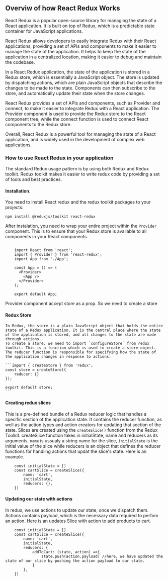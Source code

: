 ## Overviw of how React Redux Works

React Redux is a popular open-source library for managing the state of a React application. It is built on top of Redux, which is a predictable state container for JavaScript applications.

React Redux allows developers to easily integrate Redux with their React applications, providing a set of APIs and components to make it easier to manage the state of the application. It helps to keep the state of the application in a centralized location, making it easier to debug and maintain the codebase.

In a React Redux application, the state of the application is stored in a Redux store, which is essentially a JavaScript object. The store is updated by dispatching actions, which are plain JavaScript objects that describe the changes to be made to the state. Components can then subscribe to the store, and automatically update their state when the store changes.

React Redux provides a set of APIs and components, such as Provider and connect, to make it easier to integrate Redux with a React application. The Provider component is used to provide the Redux store to the React component tree, while the connect function is used to connect React components to the Redux store.

Overall, React Redux is a powerful tool for managing the state of a React application, and is widely used in the development of complex web applications.

### How to use React Redux in your application

The standard Redux usage pattern is by using both Redux and Redux toolkit. Redux toolkit makes it easier to write redux code by providing a set of tools and best practices.

#### Installation.

You need to install React redux and the redux toolkit packages to your projects:

`npm install @reduxjs/toolkit react-redux`

After instalation, you need to wrap your entire project within the `Provider` component. This is to ensure that your Redux store is available to all components in your React components.

```

    import React from 'react';
    import { Provider } from 'react-redux';
    import App from './App';

    const App = () => (
      <Provider>
        <App />
      </Provider>
    );

    export default App;

```

Provider component accept store as a prop. So we need to create a store

#### Redux Store

    In Redux, the store is a plain JavaScript object that holds the entire state of a Redux application. It is the central place where the state of the application is stored, and all changes to the state are made through actions.
    To create a store, we need to import `configureStore` from redux toolkit. This is a function which is used to create a store object. The reducer function is responsible for specifying how the state of the application changes in response to actions.

    ```import { createStore } from 'redux';
    const store = createStore({
        reducer: {}
    });

    export default store;
    ```
    

#### Creating redux slices

This is a pre-defined bundle of a Redux reducer logic that handles a specific section of the application state. It contains the reducer function, as well as the action types and action creators for updating that section of the state. Slices are created using the `createSlice()` function from the Redux Toolkit. createSlice function takes in initialState, name and reducers as its arguments. `name` is ussualy a string name for the slice, `initialState` is the initial value of the slice while reducers is an object that defines the reducer functions for handling actions that updat the slice's state.
Here is an example.

``` import { createSlice } from '@reduxjs/toolkit';
    const initialState = []
    const cartSlice = createSlice({
        name: 'cart',
        initialState,
        reducers: {},
    })
```

#### Updating our state with actions

In redux, we use actions to update our state, once we dispatch them. Actions contains payload, which is the necessary data required to perfom an action. Here is an updates Slice with action to add products to cart.
``` import { createSlice } from '@reduxjs/toolkit';
    const initialState = []
    const cartSlice = createSlice({
        name: 'cart',
        initialState,
        reducers: {
            addToCart: (state, action) =>{
                state.push(action.payload) //here, we have updated the state of our slice by pushing the action payload to our state.
            }
        },
    })
```

